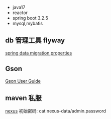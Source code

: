 - java17
- reactor
- spring boot 3.2.5
- mysql,mybatis

## db 管理工具 flyway 
[spring data migration properties](https://docs.spring.io/spring-boot/docs/current/reference/html/application-properties.html#appendix.application-properties.data-migration)


## Gson
[Gson User Guide](https://github.com/google/gson/blob/main/UserGuide.md)

## maven 私服
[nexus](https://hub.docker.com/r/sonatype/nexus3?uuid=F523A7E2-1684-416A-AED6-EEF3021A7F49)
初始密码: cat nexus-data/admin.password